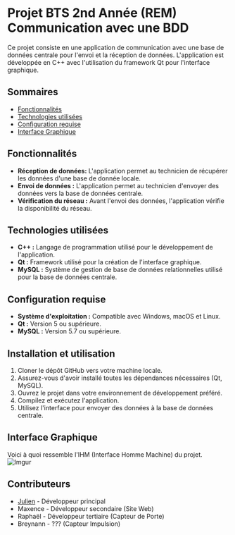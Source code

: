 # Projet BTS 2nd Année (REM)<br>Communication avec une BDD

Ce projet consiste en une application de communication avec une base de données centrale pour l'envoi et la réception de données. L'application est développée en C++ avec l'utilisation du framework Qt pour l'interface graphique.

## Sommaires
- [Fonctionnalités](#Fonctionnalités)
- [Technologies utilisées](#Technologies-utilisées)
- [Configuration requise](#Configuration-requise)
- [Interface Graphique](#Interface-Graphique)

  
## Fonctionnalités
- **Réception de données:** L'application permet au technicien de récupérer les données d'une base de donnée locale.
- **Envoi de données :** L'application permet au technicien d'envoyer des données vers la base de données centrale.
- **Vérification du réseau :** Avant l'envoi des données, l'application vérifie la disponibilité du réseau.
  
## Technologies utilisées

- **C++ :** Langage de programmation utilisé pour le développement de l'application.
- **Qt :** Framework utilisé pour la création de l'interface graphique.
- **MySQL :** Système de gestion de base de données relationnelles utilisé pour la base de données centrale.

## Configuration requise

- **Système d'exploitation :** Compatible avec Windows, macOS et Linux.
- **Qt :** Version 5 ou supérieure.
- **MySQL :** Version 5.7 ou supérieure.

## Installation et utilisation

1. Cloner le dépôt GitHub vers votre machine locale.
2. Assurez-vous d'avoir installé toutes les dépendances nécessaires (Qt, MySQL).
3. Ouvrez le projet dans votre environnement de développement préféré.
4. Compilez et exécutez l'application.
5. Utilisez l'interface pour envoyer des données à la base de données centrale.

## Interface Graphique
Voici à quoi ressemble l'IHM (Interface Homme Machine) du projet.<br>
![Imgur](https://i.imgur.com/6I7nzof.png)

## Contributeurs

- [Julien](https://github.com/VolgarIII) - Développeur principal
- Maxence - Développeur secondaire (Site Web)
- Raphaël - Développeur tertiaire (Capteur de Porte)
- Breynann - ??? (Capteur Impulsion)

